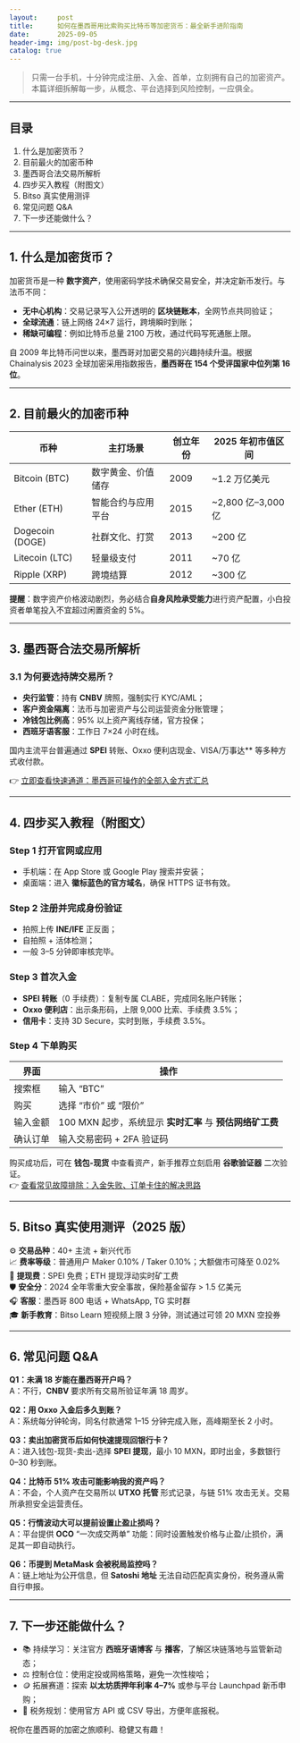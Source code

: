 ```yaml
---
layout:     post
title:      如何在墨西哥用比索购买比特币等加密货币：最全新手进阶指南
date:       2025-09-05
header-img: img/post-bg-desk.jpg
catalog: true
---
```


> 只需一台手机，十分钟完成注册、入金、首单，立刻拥有自己的加密资产。本篇详细拆解每一步，从概念、平台选择到风险控制，一应俱全。

---

## 目录

1. 什么是加密货币？
2. 目前最火的加密币种
3. 墨西哥合法交易所解析
4. 四步买入教程（附图文）
5. Bitso 真实使用测评
6. 常见问题 Q&A
7. 下一步还能做什么？

---

## 1. 什么是加密货币？

加密货币是一种 **数字资产**，使用密码学技术确保交易安全，并决定新币发行。与法币不同：  
- **无中心机构**：交易记录写入公开透明的 **区块链账本**，全网节点共同验证；  
- **全球流通**：链上网络 24×7 运行，跨境瞬时到账；  
- **稀缺可编程**：例如比特币总量 2100 万枚，通过代码写死通胀上限。  

自 2009 年比特币问世以来，墨西哥对加密交易的兴趣持续升温。根据 Chainalysis 2023 全球加密采用指数报告，**墨西哥在 154 个受评国家中位列第 16 位**。

---

## 2. 目前最火的加密币种

| 币种 | 主打场景 | 创立年份 | 2025 年初市值区间 |
|---|---|---|---
| Bitcoin (BTC) | 数字黄金、价值储存 | 2009 | ~1.2 万亿美元 |
| Ether (ETH) | 智能合约与应用平台 | 2015 | ~2,800 亿–3,000 亿 |
| Dogecoin (DOGE) | 社群文化、打赏 | 2013 | ~200 亿 |
| Litecoin (LTC) | 轻量级支付 | 2011 | ~70 亿 |
| Ripple (XRP) | 跨境结算 | 2012 | ~300 亿 |

**提醒**：数字资产价格波动剧烈，务必结合**自身风险承受能力**进行资产配置，小白投资者单笔投入不宜超过闲置资金的 5%。

---

## 3. 墨西哥合法交易所解析

### 3.1 为何要选持牌交易所？

- **央行监管**：持有 **CNBV** 牌照，强制实行 KYC/AML；  
- **客户资金隔离**：法币与加密资产与公司运营资金分账管理；  
- **冷钱包比例高**：95% 以上资产离线存储，官方投保；  
- **西班牙语客服**：工作日 7×24 小时在线。

国内主流平台普遍通过 **SPEI** 转账、Oxxo 便利店现金、VISA/万事达** 等多种方式收付款。

👉 [立即查看快速通道：墨西哥可操作的全部入金方式汇总](https://okxdog.com/)

---

## 4. 四步买入教程（附图文）

### Step 1 打开官网或应用
- 手机端：在 App Store 或 Google Play 搜索并安装；  
- 桌面端：进入 **徽标蓝色的官方域名**，确保 HTTPS 证书有效。

### Step 2 注册并完成身份验证
- 拍照上传 **INE/IFE** 正反面；  
- 自拍照 + 活体检测；  
- 一般 3–5 分钟即审核完毕。

### Step 3 首次入金
- **SPEI 转账**（0 手续费）：复制专属 CLABE，完成同名账户转账；  
- **Oxxo 便利店**：出示条形码，上限 9,000 比索、手续费 3.5%；  
- **信用卡**：支持 3D Secure，实时到账，手续费 3.5%。

### Step 4 下单购买
| 界面 | 操作 |
|---|---|
| 搜索框 | 输入 “BTC” |
| 购买 | 选择 “市价” 或 “限价” |
| 输入金额 | 100 MXN 起步，系统显示 **实时汇率** 与 **预估网络矿工费** |
| 确认订单 | 输入交易密码 + 2FA 验证码 |

购买成功后，可在 **钱包-现货** 中查看资产，新手推荐立刻启用 **谷歌验证器** 二次验证。  
👉 [查看常见故障排除：入金失败、订单卡住的解决思路](https://okxdog.com/)

---

## 5. Bitso 真实使用测评（2025 版）

⚙️ **交易品种**：40+ 主流 + 新兴代币  
📈 **费率等级**：普通用户 Maker 0.10% / Taker 0.10%；大额做市可降至 0.02%  
💸 **提现费**：SPEI 免费；ETH 提现浮动实时矿工费  
🛡️ **安全分**：2024 全年零重大安全事故，保险基金留存 > 1.5 亿美元  
🎧 **客服**：墨西哥 800 电话 + WhatsApp, TG 实时群  
🎓 **新手教育**：Bitso Learn 短视频上限 3 分钟，测试通过可领 20 MXN 空投券

---

## 6. 常见问题 Q&A

**Q1：未满 18 岁能在墨西哥开户吗？**  
A：不行，**CNBV** 要求所有交易所验证年满 18 周岁。

**Q2：用 Oxxo 入金后多久到账？**  
A：系统每分钟轮询，同名付款通常 1–15 分钟完成入账，高峰期至长 2 小时。

**Q3：卖出加密货币后如何快速提现回银行卡？**  
A：进入钱包-现货-卖出-选择 **SPEI 提现**，最小 10 MXN，即时出金，多数银行 0–30 秒到账。

**Q4：比特币 51% 攻击可能影响我的资产吗？**  
A：不会，个人资产在交易所以 **UTXO 托管** 形式记录，与链 51% 攻击无关。交易所承担安全运营责任。

**Q5：行情波动大可以提前设置止盈止损吗？**  
A：平台提供 **OCO** “一次成交两单” 功能：同时设置触发价格与止盈/止损价，满足其一即自动执行。

**Q6：币提到 MetaMask 会被税局监控吗？**  
A：链上地址为公开信息，但 **Satoshi 地址** 无法自动匹配真实身份，税务遵从需自行申报。

---

## 7. 下一步还能做什么？

- 📚 持续学习：关注官方 **西班牙语博客** 与 **播客**，了解区块链落地与监管新动态；  
- ⚖️ 控制仓位：使用定投或网格策略，避免一次性梭哈；  
- 🪙 拓展赛道：探索 **以太坊质押年利率 4–7%** 或参与平台 Launchpad 新币申购；  
- 🧮 税务规划：使用官方 API 或 CSV 导出，方便年底报税。

祝你在墨西哥的加密之旅顺利、稳健又有趣！